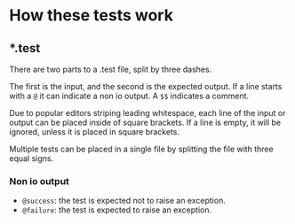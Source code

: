 # How these tests work

## *.test

There are two parts to a .test file, split by three dashes.

The first is the input, and the second is the expected output.
If a line starts with a `@` it can indicate a non io output.
A `$$` indicates a comment.

Due to popular editors striping leading whitespace, each line of the input or output can be placed inside of square brackets.
If a line is empty, it will be ignored, unless it is placed in square brackets.

Multiple tests can be placed in a single file by splitting the file with three equal signs.

### Non io output

- `@success`: the test is expected not to raise an exception.
- `@failure`: the test is expected to raise an exception.
